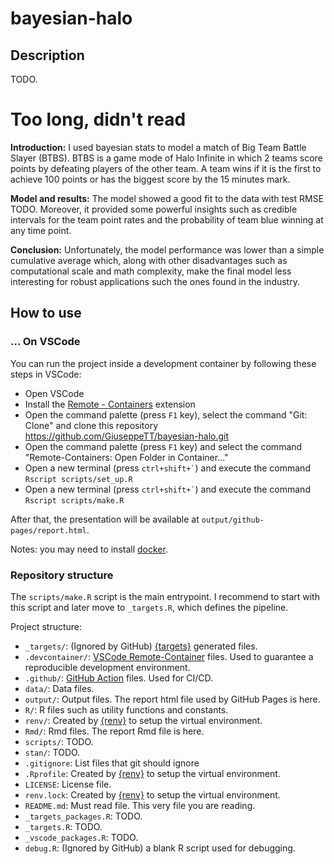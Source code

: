 # bayesian-halo

## Description
TODO.

# Too long, didn't read

**Introduction:** I used bayesian stats to model a match of Big Team Battle Slayer (BTBS). BTBS is a game mode of Halo Infinite in which 2 teams score points by defeating players of the other team. A team wins if it is the first to achieve 100 points or has the biggest score by the 15 minutes mark.

**Model and results:** The model showed a good fit to the data with test RMSE TODO. Moreover, it provided some powerful insights such as credible intervals for the team point rates and the probability of team blue winning at any time point.

**Conclusion:** Unfortunately, the model performance was lower than a simple cumulative average which, along with other disadvantages such as computational scale and math complexity, make the final model less interesting for robust applications such the ones found in the industry.

## How to use
### ... On VSCode
You can run the project inside a development container by following these steps in VSCode:
- Open VSCode
- Install the [Remote - Containers](https://marketplace.visualstudio.com/items?itemName=ms-vscode-remote.remote-containers) extension
- Open the command palette (press `F1` key), select the command "Git: Clone" and clone this repository https://github.com/GiuseppeTT/bayesian-halo.git
- Open the command palette (press `F1` key) and select the command "Remote-Containers: Open Folder in Container..."
- Open a new terminal (press `` ctrl+shift+` ``) and execute the command `Rscript scripts/set_up.R`
- Open a new terminal (press `` ctrl+shift+` ``) and execute the command `Rscript scripts/make.R`

After that, the presentation will be available at `output/github-pages/report.html`.

Notes: you may need to install [docker](https://www.docker.com/).

### Repository structure
The `scripts/make.R` script is the main entrypoint. I recommend to start with this script and later move to `_targets.R`, which defines the pipeline.

Project structure:
- `_targets/`: (Ignored by GitHub) [{targets}](https://docs.ropensci.org/targets/) generated files.
- `.devcontainer/`: [VSCode Remote-Container](https://code.visualstudio.com/docs/remote/containers) files. Used to guarantee a reproducible development environment.
- `.github/`: [GitHub Action](https://github.com/features/actions) files. Used for CI/CD.
- `data/`: Data files.
- `output/`: Output files. The report html file used by GitHub Pages is here.
- `R/`: R files such as utility functions and constants.
- `renv/`: Created by [{renv}](https://rstudio.github.io/renv/articles/renv.html) to setup the virtual environment.
- `Rmd/`: Rmd files. The report Rmd file is here.
- `scripts/`: TODO.
- `stan/`: TODO.
- `.gitignore`: List files that git should ignore
- `.Rprofile`: Created by [{renv}](https://rstudio.github.io/renv/articles/renv.html) to setup the virtual environment.
- `LICENSE`: License file.
- `renv.lock`: Created by [{renv}](https://rstudio.github.io/renv/articles/renv.html) to setup the virtual environment.
- `README.md`: Must read file. This very file you are reading.
- `_targets_packages.R`: TODO.
- `_targets.R`: TODO.
- `_vscode_packages.R`: TODO.
- `debug.R`: (Ignored by GitHub) a blank R script used for debugging.
